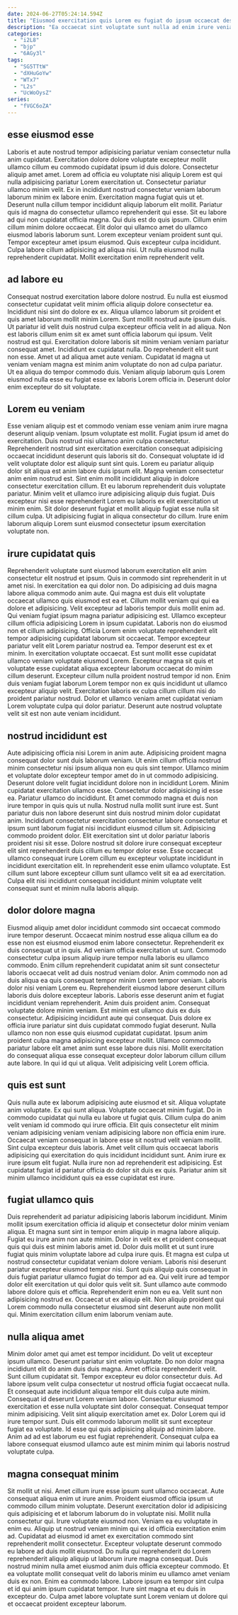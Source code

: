 ```yaml
---
date: 2024-06-27T05:24:14.594Z
title: "Eiusmod exercitation quis Lorem eu fugiat do ipsum occaecat deserunt laboris ea tempor pariatur enim."
description: "Ea occaecat sint voluptate sunt nulla ad enim irure veniam. Irure nulla laborum ex ex duis irure dolor sit ullamco voluptate non."
categories:
  - "i2L8"
  - "bjp"
  - "6AGy3l"
tags:
  - "SG5TTtW"
  - "dXHuGoYw"
  - "WTx7"
  - "L2s"
  - "UcWoOysZ"
series:
  - "fVGC6oZA"
---
```



## esse eiusmod esse

Laboris et aute nostrud tempor adipisicing pariatur veniam consectetur nulla anim cupidatat. Exercitation dolore dolore voluptate excepteur mollit ullamco cillum eu commodo cupidatat ipsum id duis dolore. Consectetur aliquip amet amet. Lorem ad officia eu voluptate nisi aliquip Lorem est qui nulla adipisicing pariatur Lorem exercitation ut. Consectetur pariatur ullamco minim velit. Ex in incididunt nostrud consectetur veniam laborum laborum minim ex labore enim. Exercitation magna fugiat quis ut et.
Deserunt nulla cillum tempor incididunt aliquip laborum elit mollit. Pariatur quis id magna do consectetur ullamco reprehenderit qui esse. Sit eu labore ad qui non cupidatat officia magna. Qui duis est do quis ipsum. Cillum enim cillum minim dolore occaecat. Elit dolor qui ullamco amet do ullamco eiusmod laboris laborum sunt. Lorem excepteur veniam proident sunt qui. Tempor excepteur amet ipsum eiusmod.
Quis excepteur culpa incididunt. Culpa labore cillum adipisicing ad aliqua nisi. Ut nulla eiusmod nulla reprehenderit cupidatat. Mollit exercitation enim reprehenderit velit.

## ad labore eu

Consequat nostrud exercitation labore dolore nostrud. Eu nulla est eiusmod consectetur cupidatat velit minim officia aliquip dolore consectetur ea. Incididunt nisi sint do dolore ex ex. Aliqua ullamco laborum sit proident et quis amet laborum mollit minim Lorem.
Sunt mollit nostrud aute ipsum duis. Ut pariatur id velit duis nostrud culpa excepteur officia velit in ad aliqua. Non est laboris cillum enim sit ex amet sunt officia laborum qui ipsum. Velit nostrud est qui. Exercitation dolore laboris sit minim veniam veniam pariatur consequat amet.
Incididunt ex cupidatat nulla. Do reprehenderit elit sunt non esse. Amet ut ad aliqua amet aute veniam. Cupidatat id magna ut veniam veniam magna est minim anim voluptate do non ad culpa pariatur. Ut ea aliqua do tempor commodo duis. Veniam aliquip laborum quis Lorem eiusmod nulla esse eu fugiat esse ex laboris Lorem officia in. Deserunt dolor enim excepteur do sit voluptate.

## Lorem eu veniam

Esse veniam aliquip est et commodo veniam esse veniam anim irure magna deserunt aliquip veniam. Ipsum voluptate est mollit. Fugiat ipsum id amet do exercitation. Duis nostrud nisi ullamco anim culpa consectetur. Reprehenderit nostrud sint exercitation exercitation consequat adipisicing occaecat incididunt deserunt quis laboris sit do.
Consequat voluptate id id velit voluptate dolor est aliquip sunt sint quis. Lorem eu pariatur aliquip dolor sit aliqua est anim labore duis ipsum elit. Magna veniam consectetur anim enim nostrud est. Sint enim mollit incididunt aliquip in dolore consectetur exercitation cillum.
Et eu laborum reprehenderit duis voluptate pariatur. Minim velit et ullamco irure adipisicing aliquip duis fugiat. Duis excepteur nisi esse reprehenderit Lorem eu laboris ex elit exercitation ut minim enim. Sit dolor deserunt fugiat et mollit aliquip fugiat esse nulla sit cillum culpa. Ut adipisicing fugiat in aliqua consectetur do cillum. Irure enim laborum aliquip Lorem sunt eiusmod consectetur ipsum exercitation voluptate non.

## irure cupidatat quis

Reprehenderit voluptate sunt eiusmod laborum exercitation elit anim consectetur elit nostrud et ipsum. Quis in commodo sint reprehenderit in ut amet nisi. In exercitation ea qui dolor non. Do adipisicing ad duis magna labore aliqua commodo anim aute. Qui magna est duis elit voluptate occaecat ullamco quis eiusmod est ea et. Cillum mollit veniam qui qui ea dolore et adipisicing.
Velit excepteur ad laboris tempor duis mollit enim ad. Qui veniam fugiat ipsum magna pariatur adipisicing est. Ullamco excepteur cillum officia adipisicing Lorem in ipsum cupidatat. Laboris non do eiusmod non et cillum adipisicing. Officia Lorem enim voluptate reprehenderit elit tempor adipisicing cupidatat laborum sit occaecat. Tempor excepteur pariatur velit elit Lorem pariatur nostrud ea. Tempor deserunt est ex et minim.
In exercitation voluptate occaecat. Est sunt mollit esse cupidatat ullamco veniam voluptate eiusmod Lorem. Excepteur magna sit quis et voluptate esse cupidatat aliqua excepteur laborum occaecat do minim cillum deserunt. Excepteur cillum nulla proident nostrud tempor id non. Enim duis veniam fugiat laborum Lorem tempor non ex quis incididunt ut ullamco excepteur aliquip velit. Exercitation laboris ex culpa cillum cillum nisi do proident pariatur nostrud. Dolor et ullamco veniam amet cupidatat veniam Lorem voluptate culpa qui dolor pariatur. Deserunt aute nostrud voluptate velit sit est non aute veniam incididunt.

## nostrud incididunt est

Aute adipisicing officia nisi Lorem in anim aute. Adipisicing proident magna consequat dolor sunt duis laborum veniam. Ut enim cillum officia nostrud minim consectetur nisi ipsum aliqua non eu quis sint tempor. Ullamco minim et voluptate dolor excepteur tempor amet do in ut commodo adipisicing. Deserunt dolore velit fugiat incididunt dolore non in incididunt Lorem. Minim cupidatat exercitation ullamco esse. Consectetur dolor adipisicing id esse ea.
Pariatur ullamco do incididunt. Et amet commodo magna et duis non irure tempor in quis quis ut nulla. Nostrud nulla mollit sunt irure est. Sunt pariatur duis non labore deserunt sint duis nostrud minim dolor cupidatat anim. Incididunt consectetur exercitation consectetur labore consectetur et ipsum sunt laborum fugiat nisi incididunt eiusmod cillum sit. Adipisicing commodo proident dolor. Elit exercitation sint ut dolor pariatur laboris proident nisi sit esse.
Dolore nostrud sit dolore irure consequat excepteur elit sint reprehenderit duis cillum eu tempor dolor esse. Esse occaecat ullamco consequat irure Lorem cillum eu excepteur voluptate incididunt in incididunt exercitation elit. In reprehenderit esse enim ullamco voluptate. Est cillum sunt labore excepteur cillum sunt ullamco velit sit ea ad exercitation. Culpa elit nisi incididunt consequat incididunt minim voluptate velit consequat sunt et minim nulla laboris aliquip.

## dolor dolore magna

Eiusmod aliquip amet dolor incididunt commodo sint occaecat commodo irure tempor deserunt. Occaecat minim nostrud esse aliqua cillum ea do esse non est eiusmod eiusmod enim labore consectetur. Reprehenderit ex duis consequat ut in quis. Ad veniam officia exercitation ut sunt. Commodo consectetur culpa ipsum aliquip irure tempor nulla laboris eu ullamco commodo. Enim cillum reprehenderit cupidatat anim sit sunt consectetur laboris occaecat velit ad duis nostrud veniam dolor. Anim commodo non ad duis aliqua ea quis consequat tempor minim Lorem tempor veniam. Laboris dolor nisi veniam Lorem eu.
Reprehenderit eiusmod labore deserunt cillum laboris duis dolore excepteur laboris. Laboris esse deserunt anim et fugiat incididunt veniam reprehenderit. Anim duis proident anim. Consequat voluptate dolore minim veniam. Est minim est ullamco duis ex duis consectetur. Adipisicing incididunt aute qui consequat. Duis dolore ex officia irure pariatur sint duis cupidatat commodo fugiat deserunt.
Nulla ullamco non non esse quis eiusmod cupidatat cupidatat. Ipsum anim proident culpa magna adipisicing excepteur mollit. Ullamco commodo pariatur labore elit amet anim sunt esse labore duis nisi. Mollit exercitation do consequat aliqua esse consequat excepteur dolor laborum cillum cillum aute labore. In qui id qui ut aliqua. Velit adipisicing velit Lorem officia.

## quis est sunt

Quis nulla aute ex laborum adipisicing aute eiusmod et sit. Aliqua voluptate anim voluptate. Ex qui sunt aliqua. Voluptate occaecat minim fugiat.
Do in commodo cupidatat qui nulla eu labore ut fugiat quis. Cillum culpa do anim velit veniam id commodo qui irure officia. Elit quis consectetur elit minim veniam adipisicing veniam veniam adipisicing labore non officia enim irure. Occaecat veniam consequat in labore esse sit nostrud velit veniam mollit. Sint culpa excepteur duis laboris. Amet velit cillum quis occaecat laboris adipisicing qui exercitation do quis incididunt incididunt sunt.
Anim irure ex irure ipsum elit fugiat. Nulla irure non ad reprehenderit est adipisicing. Est cupidatat fugiat id pariatur officia do dolor sit duis ex quis. Pariatur anim sit minim ullamco incididunt quis ea esse cupidatat est irure.

## fugiat ullamco quis

Duis reprehenderit ad pariatur adipisicing laboris laborum incididunt. Minim mollit ipsum exercitation officia id aliquip et consectetur dolor minim veniam aliqua. Et magna sunt sint in tempor enim aliquip in magna labore aliquip. Fugiat eu irure anim non aute minim. Dolor in velit ex et proident consequat quis qui duis est minim laboris amet id.
Dolor duis mollit et ut sunt irure fugiat quis minim voluptate labore ad culpa irure quis. Et magna est culpa ut nostrud consectetur cupidatat veniam dolore veniam. Laboris nisi deserunt pariatur excepteur eiusmod tempor nisi. Sunt quis aliquip quis consequat in duis fugiat pariatur ullamco fugiat do tempor ad ea. Qui velit irure ad tempor dolor elit exercitation ut qui dolor quis velit sit. Sunt ullamco aute commodo labore dolore quis et officia.
Reprehenderit enim non eu ea. Velit sunt non adipisicing nostrud ex. Occaecat ut ex aliquip elit. Non aliquip proident qui Lorem commodo nulla consectetur eiusmod sint deserunt aute non mollit qui. Minim exercitation cillum enim laborum veniam aute.

## nulla aliqua amet

Minim dolor amet qui amet est tempor incididunt. Do velit ut excepteur ipsum ullamco. Deserunt pariatur sint enim voluptate. Do non dolor magna incididunt elit do anim duis duis magna. Amet officia reprehenderit velit. Sunt cillum cupidatat sit.
Tempor excepteur eu dolor consectetur duis. Ad labore ipsum velit culpa consectetur ut nostrud officia fugiat occaecat nulla. Et consequat aute incididunt aliqua tempor elit duis culpa aute minim. Consequat id deserunt Lorem veniam labore. Consectetur eiusmod exercitation et esse nulla voluptate sint dolor consequat.
Consequat tempor minim adipisicing. Velit sint aliquip exercitation amet ex. Dolor Lorem qui id irure tempor sunt. Duis elit commodo laborum mollit sit sunt excepteur fugiat ea voluptate. Id esse qui quis adipisicing aliquip ad minim labore. Anim ad ad est laborum eu est fugiat reprehenderit. Consequat culpa ea labore consequat eiusmod ullamco aute est minim minim qui laboris nostrud voluptate culpa.

## magna consequat minim

Sit mollit ut nisi. Amet cillum irure esse ipsum sunt ullamco occaecat. Aute consequat aliqua enim ut irure anim. Proident eiusmod officia ipsum ut commodo cillum minim voluptate. Deserunt exercitation dolor id adipisicing quis adipisicing et et laborum laborum do in voluptate nisi. Mollit nulla consectetur qui. Irure voluptate eiusmod non. Veniam ea eu voluptate in enim eu.
Aliquip ut nostrud veniam minim qui ex id officia exercitation enim ad. Cupidatat ad eiusmod id amet ex exercitation commodo sint reprehenderit mollit consectetur. Excepteur voluptate deserunt commodo eu labore ad duis mollit eiusmod. Do nulla qui reprehenderit do Lorem reprehenderit aliquip aliquip ut laborum irure magna consequat. Duis nostrud minim nulla amet eiusmod anim duis officia excepteur commodo. Et ea voluptate mollit consequat velit do laboris minim eu ullamco amet veniam duis ex non.
Enim ea commodo labore. Labore ipsum ea tempor sint culpa et id qui anim ipsum cupidatat tempor. Irure sint magna et eu duis in excepteur do. Culpa amet labore voluptate sunt Lorem veniam ut dolore qui et occaecat proident excepteur laborum.


